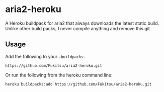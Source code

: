 # aria2-heroku

A Heroku buildpack for aria2 that always downloads the latest static build.
Unlike other build packs, I never compile anything and remove this git.

## Usage

Add the following to your `.buildpacks`:

```
https://github.com/Fukitsu/aria2-heroku.git
```

Or run the following from the heroku command line:

```
heroku buildpacks:add https://github.com/Fukitsu/aria2-heroku.git
```
